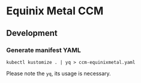 # Equinix Metal CCM

## Development

### Generate manifest YAML
```shell
kubectl kustomize . | yq > ccm-equinixmetal.yaml
```

Please note the `yq`, its usage is necessary.
